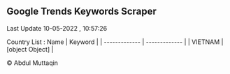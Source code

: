 

## Google Trends Keywords Scraper 
 
Last Update 10-05-2022 , 10:57:26

Country List :
 Name  | Keyword |
| ------------- | ------------- |
| VIETNAM | [object Object] |



© Abdul Muttaqin 
